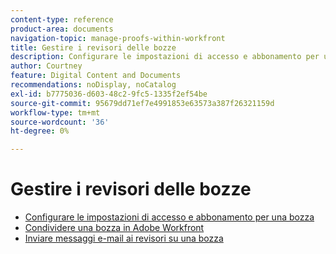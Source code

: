 ```yaml
---
content-type: reference
product-area: documents
navigation-topic: manage-proofs-within-workfront
title: Gestire i revisori delle bozze
description: Configurare le impostazioni di accesso e abbonamento per una bozza
author: Courtney
feature: Digital Content and Documents
recommendations: noDisplay, noCatalog
exl-id: b7775036-d603-48c2-9fc5-1335f2ef54be
source-git-commit: 95679dd71ef7e4991853e63573a387f26321159d
workflow-type: tm+mt
source-wordcount: '36'
ht-degree: 0%

---
```


# Gestire i revisori delle bozze

* [Configurare le impostazioni di accesso e abbonamento per una bozza](../../../../review-and-approve-work/proofing/managing-proofs-within-workfront/configure-access-subscription-settings-proof.md)
* [Condividere una bozza in Adobe Workfront](../../../../review-and-approve-work/proofing/managing-proofs-within-workfront/share-a-proof-in-workfront.md)
* [Inviare messaggi e-mail ai revisori su una bozza](../../../../review-and-approve-work/proofing/managing-proofs-within-workfront/send-email-messages-to-users-proof.md)
